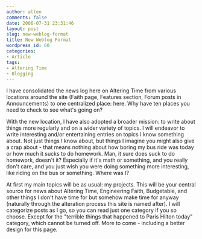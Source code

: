 ```yaml
---
author: allen
comments: false
date: 2006-07-31 23:31:46
layout: post
slug: new-weblog-format
title: New Weblog Format
wordpress_id: 60
categories:
- Article
tags:
- Altering Time
- Blogging
---
```


I have consolidated the news log here on Altering Time from various locations around the site (Faith page, Features section, Forum posts in Announcements) to one centralized place: here. Why have ten places you need to check to see what's going on?

With the new location, I have also adopted a broader mission: to write about things more regularly and on a wider variety of topics. I will endeavor to write interesting and/or entertaining entries on topics I know something about. Not just things I know about, but things I imagine you might also give a crap about - that means nothing about how boring my bus ride was today or how much it sucks to do homework. Man, it sure does suck to do homework, doesn't it? Especially if it's math or something, and you really don't care, and you just wish you were doing something more interesting, like riding on the bus or something. Where was I?

At first my main topics will be as usual: my projects. This will be your central source for news about Altering Time, Engineering Faith, Budgetable, and other things I don't have time for but somehow make time for anyway (naturally through the alteration process this site is named after). I will categorize posts as I go, so you can read just one category if you so choose. Except for the "terrible things that happened to Paris Hilton today" category, which cannot be turned off.
More to come - including a better design for this page.
